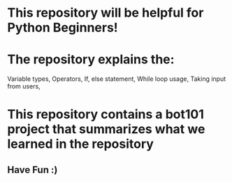 # This repository will be helpful for Python Beginners!

<h1> The repository explains the: </h1>

<p>
Variable types,
Operators,
If, else statement,
While loop usage,
Taking input from users,
</p>

<h1> This repository contains a bot101 project that summarizes what we learned in the repository </h1>

<h2> Have Fun :) </h2>


